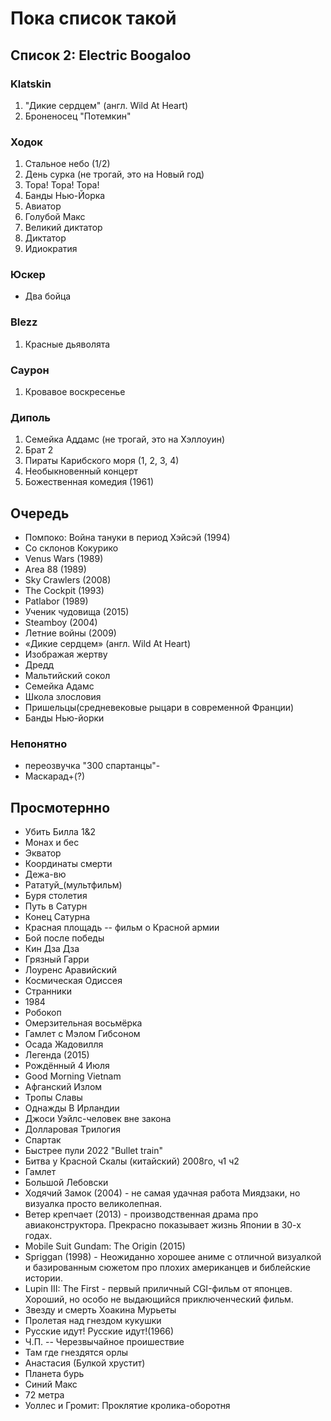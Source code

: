 # Пока список такой

## Список 2: Electric Boogaloo

### Klatskin

1. "Дикие сердцем" (англ. Wild At Heart)
2. Броненосец "Потемкин"

### Ходок

1. Стальное небо (1/2)
2. День сурка (не трогай, это на Новый год)
3. Тора! Тора! Тора!
4. Банды Нью-Йорка
5. Авиатор
6. Голубой Макс
7. Великий диктатор
8. Диктатор
9. Идиократия

### Юскер

- Два бойца

### Blezz

1. Красные дьяволята

### Саурон

1. Кровавое воскресенье

### Диполь

1. Семейка Аддамс (не трогай, это на Хэллоуин)
2. Брат 2
4. Пираты Карибского моря (1, 2, 3, 4)
5. Необыкновенный концерт
6. Божественная комедия (1961)

## Очередь

- Помпоко: Война тануки в период Хэйсэй (1994)
- Со склонов Кокурико
- Venus Wars (1989)
- Area 88 (1989)
- Sky Crawlers (2008)
- The Cockpit (1993)
- Patlabor (1989)
- Ученик чудовища (2015)
- Steamboy (2004)
- Летние войны (2009)
- «Дикие сердцем» (англ. Wild At Heart)
- Изображая жертву
- Дредд
- Мальтийский сокол
- Семейка Адамс 
- Школа злословия
- Пришельцы(средневековые рыцари в современной Франции)
- Банды Нью-йорки 

### Непонятно

- переозвучка "300 спартанцы"-
- Маскарад+(?)

## Просмотернно

- Убить Билла 1&2 
- Монах и бес 
- Экватор 
- Координаты смерти 
- Дежа-вю 
- Рататуй_(мультфильм) 
- Буря столетия 
- Путь в Сатурн 
- Конец Сатурна 
- Красная площадь -- фильм о Красной армии 
- Бой после победы 
- Кин Дза Дза 
- Грязный Гарри 
- Лоуренс Аравийский 
- Космическая Одиссея 
- Странники
- 1984
- Робокоп
- Омерзительная восьмёрка
- Гамлет с Мэлом Гибсоном
- Осада Жадовилля
- Легенда (2015)
- Рождённый 4 Июля
- Good Morning Vietnam
- Афганский Излом
- Тропы Славы
- Однажды В Ирландии
- Джоси Уэйлс-человек вне закона
- Долларовая Трилогия
- Спартак
- Быстрее пули 2022 "Bullet train"
- Битва у Красной Скалы (китайский) 2008го, ч1 ч2
- Гамлет
- Большой Лебовски
- Ходячий Замок (2004) - не самая удачная работа Миядзаки, но визуалка просто великолепная.
- Ветер крепчает (2013) - производственная драма про авиаконструктора. Прекрасно показывает жизнь Японии в 30-х годах.
- Mobile Suit Gundam: The Origin (2015)
- Spriggan (1998) - Неожиданно хорошее аниме с отличной визуалкой и базированным сюжетом про плохих американцев и библейские истории.
- Lupin III: The First - первый приличный CGI-фильм от японцев. Хороший, но особо не выдающийся приключенческий фильм.
- Звезду и смерть Хоакина Мурьеты
- Пролетая над гнездом кукушки
- Русские идут! Русские идут!(1966)
- Ч.П. -- Черезвычайное проишествие
- Там где гнездятся орлы
- Анастасия (Булкой хрустит)
- Планета бурь
- Синий Макс
- 72 метра
- Уоллес и Громит: Проклятие кролика-оборотня